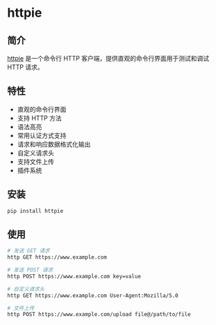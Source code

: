 # httpie

## 简介
[httpie](https://github.com/httpie/httpie) 是一个命令行 HTTP 客户端，提供直观的命令行界面用于测试和调试 HTTP 请求。

## 特性
- 直观的命令行界面
- 支持 HTTP 方法
- 语法高亮
- 常用认证方式支持
- 请求和响应数据格式化输出
- 自定义请求头
- 支持文件上传
- 插件系统

## 安装

```bash
pip install httpie
```

## 使用

```bash
# 发送 GET 请求
http GET https://www.example.com

# 发送 POST 请求
http POST https://www.example.com key=value

# 自定义请求头
http GET https://www.example.com User-Agent:Mozilla/5.0

# 文件上传
http POST https://www.example.com/upload file@/path/to/file

```
